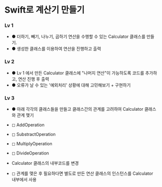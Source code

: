 # **Swift로 계산기 만들기**

### Lv 1
- ● 더하기, 빼기, 나누기, 곱하기 연산을 수행할 수 있는 Calculator 클래스를 만들기. 
- ● 생성한 클래스를 이용하여 연산을 진행하고 출력

### Lv 2
- ● Lv 1 에서 만든 Calculator 클래스에 "나머지 연산"이 가능하도록 코드를 추가하고, 연산 진행 후 출력
- ● 오류가 날 수 있는 '예외처리' 상황에 대해 고민해보기 + 구현하기

### Lv 3
- ● 아래 각각의 클래스들을 만들고 클래스간의 관계를 고려하여 Calculator 클래스와 관계 맺기
 - ◻︎ AddOperation
 - ◻︎ SubstractOperation
 - ◻︎ MultiplyOperation
 - ◻︎ DivideOperation

- Calculator 클래스의 내부코드를 변경
 - ◻︎ 관계를 맺은 후 필요하다면 별도로 만든 연산 클래스의 인스턴스를 Calculator 내부에서 사용
 

